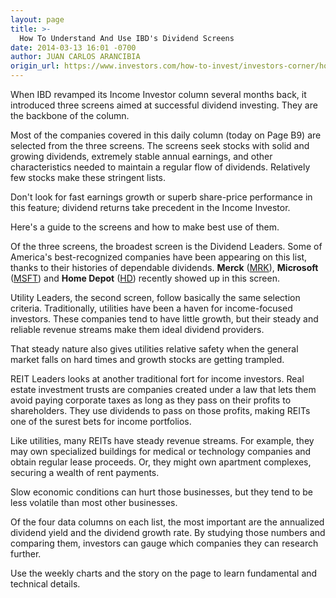 ```yaml
---
layout: page
title: >-
  How To Understand And Use IBD's Dividend Screens
date: 2014-03-13 16:01 -0700
author: JUAN CARLOS ARANCIBIA
origin_url: https://www.investors.com/how-to-invest/investors-corner/how-to-use-ibd-dividend-screens/
---
```


When IBD revamped its Income Investor column several months back, it introduced three screens aimed at successful dividend investing. They are the backbone of the column.

Most of the companies covered in this daily column (today on Page B9) are selected from the three screens. The screens seek stocks with solid and growing dividends, extremely stable annual earnings, and other characteristics needed to maintain a regular flow of dividends. Relatively few stocks make these stringent lists.

Don't look for fast earnings growth or superb share-price performance in this feature; dividend returns take precedent in the Income Investor.

Here's a guide to the screens and how to make best use of them.

Of the three screens, the broadest screen is the Dividend Leaders. Some of America's best-recognized companies have been appearing on this list, thanks to their histories of dependable dividends. **Merck** ([MRK](https://research.investors.com/quote.aspx?symbol=MRK)), **Microsoft** ([MSFT](https://research.investors.com/quote.aspx?symbol=MSFT)) and **Home Depot** ([HD](https://research.investors.com/quote.aspx?symbol=HD)) recently showed up in this screen.

Utility Leaders, the second screen, follow basically the same selection criteria. Traditionally, utilities have been a haven for income-focused investors. These companies tend to have little growth, but their steady and reliable revenue streams make them ideal dividend providers.

That steady nature also gives utilities relative safety when the general market falls on hard times and growth stocks are getting trampled.

REIT Leaders looks at another traditional fort for income investors. Real estate investment trusts are companies created under a law that lets them avoid paying corporate taxes as long as they pass on their profits to shareholders. They use dividends to pass on those profits, making REITs one of the surest bets for income portfolios.

Like utilities, many REITs have steady revenue streams. For example, they may own specialized buildings for medical or technology companies and obtain regular lease proceeds. Or, they might own apartment complexes, securing a wealth of rent payments.

Slow economic conditions can hurt those businesses, but they tend to be less volatile than most other businesses.

Of the four data columns on each list, the most important are the annualized dividend yield and the dividend growth rate. By studying those numbers and comparing them, investors can gauge which companies they can research further.

Use the weekly charts and the story on the page to learn fundamental and technical details.
